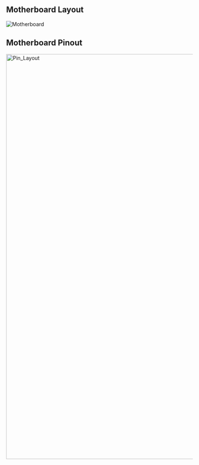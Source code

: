 ## Motherboard Layout

![Motherboard](https://github.com/Guilouz/Creality-K1-and-K1-Max/assets/12702322/66faca9f-fd78-4926-8e3f-dc0efcbc67d5)

## Motherboard Pinout

<img width="1090" alt="Pin_Layout" src="https://github.com/Guilouz/Creality-K1-and-K1-Max/assets/12702322/54244ef2-ab8e-4091-82aa-0352dd9b83c7">

<br />